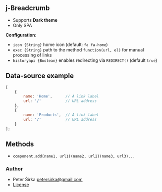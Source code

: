 ## j-Breadcrumb

- Supports __Dark theme__
- Only SPA

__Configuration__:

- `icon {String}` home icon (default: `fa fa-home`)
- `exec {String}` path to the method `function(url, el)` for manual processing of links
- `historyapi {Boolean}` enables redirecting via `REDIRECT()` (default `true`)

## Data-source example

```js
[
	{
		name: 'Home',      // A link label
		url: '/'           // URL address
	},
	{
		name: 'Products',  // A link label
		url: '/'           // URL address
	}
];
```

## Methods

- `component.add(name1, url1)(name2, url2)(name3, url3)...`

### Author

- Peter Širka <petersirka@gmail.com>
- [License](https://www.totaljs.com/license/)